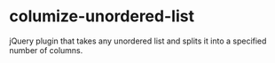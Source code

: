 columize-unordered-list
=======================

jQuery plugin that takes any unordered list and splits it into a specified number of columns. 
